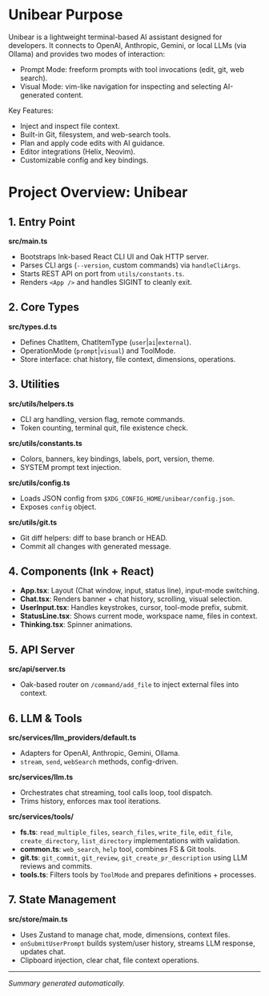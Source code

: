 # Unibear Purpose

Unibear is a lightweight terminal-based AI assistant designed for developers. It
connects to OpenAI, Anthropic, Gemini, or local LLMs (via Ollama) and provides
two modes of interaction:

- Prompt Mode: freeform prompts with tool invocations (edit, git, web search).
- Visual Mode: vim-like navigation for inspecting and selecting AI-generated
  content.

Key Features:

- Inject and inspect file context.
- Built-in Git, filesystem, and web-search tools.
- Plan and apply code edits with AI guidance.
- Editor integrations (Helix, Neovim).
- Customizable config and key bindings.

# Project Overview: Unibear

## 1. Entry Point

**src/main.ts**

- Bootstraps Ink-based React CLI UI and Oak HTTP server.
- Parses CLI args (`--version`, custom commands) via `handleCliArgs`.
- Starts REST API on port from `utils/constants.ts`.
- Renders `<App />` and handles SIGINT to cleanly exit.

## 2. Core Types

**src/types.d.ts**

- Defines ChatItem, ChatItemType (`user`|`ai`|`external`).
- OperationMode (`prompt`|`visual`) and ToolMode.
- Store interface: chat history, file context, dimensions, operations.

## 3. Utilities

**src/utils/helpers.ts**

- CLI arg handling, version flag, remote commands.
- Token counting, terminal quit, file existence check.

**src/utils/constants.ts**

- Colors, banners, key bindings, labels, port, version, theme.
- SYSTEM prompt text injection.

**src/utils/config.ts**

- Loads JSON config from `$XDG_CONFIG_HOME/unibear/config.json`.
- Exposes `config` object.

**src/utils/git.ts**

- Git diff helpers: diff to base branch or HEAD.
- Commit all changes with generated message.

## 4. Components (Ink + React)

- **App.tsx**: Layout (Chat window, input, status line), input-mode switching.
- **Chat.tsx**: Renders banner + chat history, scrolling, visual selection.
- **UserInput.tsx**: Handles keystrokes, cursor, tool-mode prefix, submit.
- **StatusLine.tsx**: Shows current mode, workspace name, files in context.
- **Thinking.tsx**: Spinner animations.

## 5. API Server

**src/api/server.ts**

- Oak-based router on `/command/add_file` to inject external files into context.

## 6. LLM & Tools

**src/services/llm_providers/default.ts**

- Adapters for OpenAI, Anthropic, Gemini, Ollama.
- `stream`, `send`, `webSearch` methods, config-driven.

**src/services/llm.ts**

- Orchestrates chat streaming, tool calls loop, tool dispatch.
- Trims history, enforces max tool iterations.

**src/services/tools/**

- **fs.ts**: `read_multiple_files`, `search_files`, `write_file`, `edit_file`,
  `create_directory`, `list_directory` implementations with validation.
- **common.ts**: `web_search`, `help` tool, combines FS & Git tools.
- **git.ts**: `git_commit`, `git_review`, `git_create_pr_description` using LLM
  reviews and commits.
- **tools.ts**: Filters tools by `ToolMode` and prepares definitions +
  processes.

## 7. State Management

**src/store/main.ts**

- Uses Zustand to manage chat, mode, dimensions, context files.
- `onSubmitUserPrompt` builds system/user history, streams LLM response, updates
  chat.
- Clipboard injection, clear chat, file context operations.

---

_Summary generated automatically._
